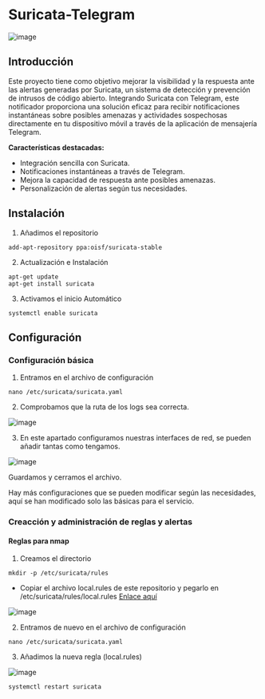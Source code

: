 # Suricata-Telegram

![image](https://github.com/Scosrom/Suricata-Telegram/assets/114906778/69f3fdbf-19c8-4932-996a-a2b25d7baf4c)


## Introducción

Este proyecto tiene como objetivo mejorar la visibilidad y la respuesta ante las alertas generadas por Suricata, un sistema de detección y prevención de intrusos de código abierto. Integrando Suricata con Telegram, este notificador proporciona una solución eficaz para recibir notificaciones instantáneas sobre posibles amenazas y actividades sospechosas directamente en tu dispositivo móvil a través de la aplicación de mensajería Telegram.

**Características destacadas:**

- Integración sencilla con Suricata.
- Notificaciones instantáneas a través de Telegram.
- Mejora la capacidad de respuesta ante posibles amenazas.
- Personalización de alertas según tus necesidades.

## Instalación

1. Añadimos el repositorio

```
add-apt-repository ppa:oisf/suricata-stable
```

2. Actualización e Instalación

```
apt-get update
apt-get install suricata
```

3. Activamos el inicio Automático

```
systemctl enable suricata
```

## Configuración

### Configuración básica

1. Entramos en el archivo de configuración

```
nano /etc/suricata/suricata.yaml
```

2. Comprobamos que la ruta de los logs sea correcta.

![image](https://github.com/Scosrom/Suricata-Telegram/assets/114906778/d8553575-dd5a-4b7d-8024-dba2e7168825)


3. En este apartado configuramos nuestras interfaces de red, se pueden añadir tantas como tengamos.

![image](https://github.com/Scosrom/Suricata-Telegram/assets/114906778/46ccd33a-9965-449d-8c92-25c82a5c3120)

Guardamos y cerramos el archivo. 

Hay más configuraciones que se pueden modificar según las necesidades, aquí se han modificado solo las básicas para el servicio. 

### Creacción y administración de reglas y alertas

#### Reglas para nmap

  1. Creamos el directorio

```
mkdir -p /etc/suricata/rules
```

- Copiar el archivo local.rules de este repositorio y pegarlo en /etc/suricata/rules/local.rules [Enlace aquí](local.rules)

![image](https://github.com/Scosrom/Suricata-Telegram/assets/114906778/23f42020-14c3-421e-8af5-6fbfd6a5712f)

  2. Entramos de nuevo en el archivo de configuración

```
nano /etc/suricata/suricata.yaml
```

  3. Añadimos la nueva regla (local.rules)

![image](https://github.com/Scosrom/Suricata-Telegram/assets/114906778/e28338a6-e31d-4fbf-8055-e732a19a66e7)


```
systemctl restart suricata
```

